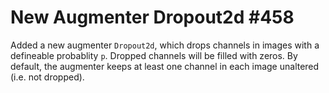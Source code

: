 # New Augmenter Dropout2d #458

Added a new augmenter `Dropout2d`, which drops channels in images with
a defineable probablity `p`. Dropped channels will be filled with zeros.
By default, the augmenter keeps at least one channel in each image
unaltered (i.e. not dropped).
